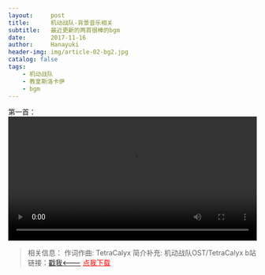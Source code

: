 ```yaml
---
layout:     post
title:      机动战队-背景音乐相关
subtitle:   最近更新的两首很棒的bgm
date:       2017-11-16
author:     Hanayuki
header-img: img/article-02-bg2.jpg
catalog: false
tags:
    - 机动战队
    - 教皇斯洛卡伊
    - bgm
---
```

第一首：<br>
<video src="http://hanayuki.me/img/机动战队-time of fame.mp4" controls="controls" style="width:100%"></video>
> 相关信息：
> 作词作曲: TetraCalyx
> 简介补充: 机动战队OST/TetraCalyx
> b站链接：<a href="https://www.bilibili.com/video/av16412044/">戳我<---</a>
> <a href="http://hanayuki.me/img/机动战队-time of fame.mp3" style="color:red">点我下载</a>


